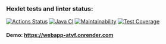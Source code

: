 ### Hexlet tests and linter status:
[![Actions Status](https://github.com/NastasiyaT/java-project-72/actions/workflows/hexlet-check.yml/badge.svg)](https://github.com/NastasiyaT/java-project-72/actions)
[![Java CI](https://github.com/NastasiyaT/java-project-72/actions/workflows/java-ci-check.yml/badge.svg?branch=main)](https://github.com/NastasiyaT/java-project-72/actions/workflows/java-ci-check.yml)
[![Maintainability](https://api.codeclimate.com/v1/badges/969415d4075692fae4c8/maintainability)](https://codeclimate.com/github/NastasiyaT/java-project-72/maintainability)
[![Test Coverage](https://api.codeclimate.com/v1/badges/969415d4075692fae4c8/test_coverage)](https://codeclimate.com/github/NastasiyaT/java-project-72/test_coverage)

#### Demo: https://webapp-atvf.onrender.com
